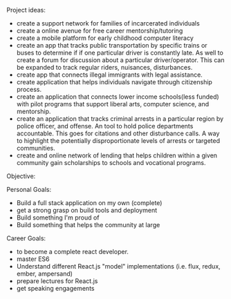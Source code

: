 Project ideas:
  - create a support network for families of incarcerated individuals
  - create a online avenue for free career mentorship/tutoring
  - create a mobile platform for early childhood computer literacy
  - create an app that tracks public transportation by specific trains or buses to determine if
    if one particular driver is constantly late. As well to create a forum for discussion about a particular driver/operator. This can be expanded to track regular riders, nuisances, disturbances.
  - create app that connects illegal immigrants with legal assistance.
  - create application that helps individuals navigate through citizenship process.
  - create an application that connects lower income schools(less funded) with pilot programs that support liberal arts, computer science, and mentorship.
  - create an application that tracks criminal arrests in a particular region by police officer, and offense. An tool to hold police departments accountable. This goes for citations and other disturbance calls. A way to highlight the potentially disproportionate levels of arrests or targeted communities.
  - create and online network of lending that helps children within a given community gain scholarships to schools and vocational programs.



Objective:

Personal Goals:
  - Build a full stack application on my own (complete)
  - get a strong grasp on build tools and deployment
  - Build something I'm proud of
  - Build something that helps the community at large

Career Goals:
  - to become a complete react developer.
  - master ES6
  - Understand different React.js "model" implementations (i.e. flux, redux, ember, ampersand)
  - prepare lectures for React.js
  - get speaking engagements
